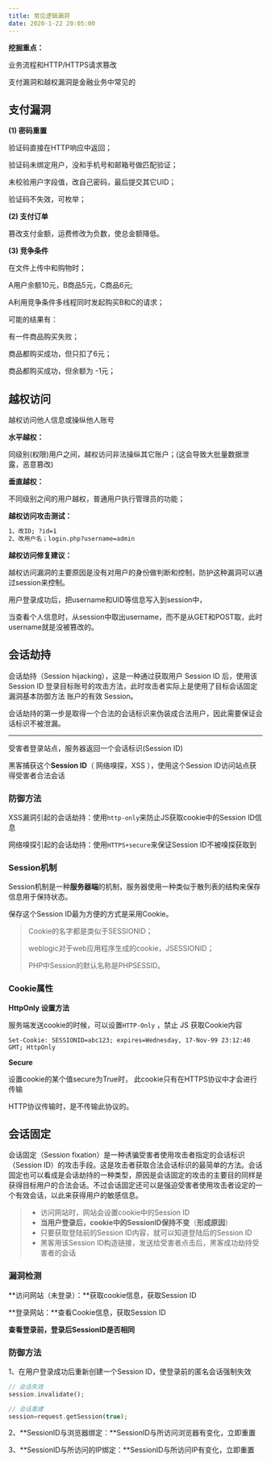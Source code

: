 ```yaml
---
title: 常见逻辑漏洞
date: 2020-1-22 20:05:00
---
```

**挖掘重点：**

业务流程和HTTP/HTTPS请求篡改

支付漏洞和越权漏洞是金融业务中常见的

## 支付漏洞

**(1) 密码重置**

验证码直接在HTTP响应中返回；

验证码未绑定用户，没和手机号和邮箱号做匹配验证；

未校验用户字段值，改自己密码，最后提交其它UID；

验证码不失效，可枚举；

**(2) 支付订单**

篡改支付金额，运费修改为负数，使总金额降低。

**(3) 竞争条件**

在文件上传中和购物时；

A用户余额10元，B商品5元，C商品6元;

A利用竞争条件多线程同时发起购买B和C的请求；

可能的结果有：

有一件商品购买失败；

商品都购买成功，但只扣了6元；

商品都购买成功，但余额为 -1元；

## 越权访问

越权访问他人信息或操纵他人账号

**水平越权：**

同级别(权限)用户之间，越权访问非法操纵其它账户；(这会导致大批量数据泄露，恶意篡改)

**垂直越权：**

不同级别之间的用户越权，普通用户执行管理员的功能；

**越权访问攻击测试：**

```bash
1、改ID; ?id=1
2、改用户名；login.php?username=admin
```

**越权访问修复建议：**

越权访问漏洞的主要原因是没有对用户的身份做判断和控制，防护这种漏洞可以通过session来控制。

用户登录成功后，把username和UID等信息写入到session中，

当查看个人信息时，从session中取出username，而不是从GET和POST取，此时username就是没被篡改的。

## 会话劫持

会话劫持（Session hijacking），这是一种通过获取用户 Session ID 后，使用该 Session ID 登录目标账号的攻击方法，此时攻击者实际上是使用了目标会话固定漏洞基本防御方法 账户的有效 Session。

会话劫持的第一步是取得一个合法的会话标识来伪装成合法用户，因此需要保证会话标识不被泄漏。 

------

受害者登录站点，服务器返回一个会话标识(Session ID)

黑客捕获这个**Session ID**（ 网络嗅探，XSS ），使用这个Session ID访问站点获得受害者合法会话

### **防御方法**

XSS漏洞引起的会话劫持：使用`http-only`来防止JS获取cookie中的Session ID信息

网络嗅探引起的会话劫持：使用`HTTPS+secure`来保证Session ID不被嗅探获取到

### Session机制

Session机制是一种**服务器端**的机制，服务器使用一种类似于散列表的结构来保存信息用于保持状态。

保存这个Session ID最为方便的方式是采用Cookie。

> Cookie的名字都是类似于SESSIONID；
>
> weblogic对于web应用程序生成的cookie，JSESSIONID；
>
> PHP中Session的默认名称是PHPSESSID。

### Cookie属性

**HttpOnly 设置方法**

服务端发送cookie的时候，可以设置`HTTP-Only` ，禁止 JS 获取Cookie内容

```http
Set-Cookie: SESSIONID=abc123; expires=Wednesday, 17-Nov-99 23:12:40 GMT; HttpOnly
```

**Secure**

设置cookie的某个值secure为True时， 此cookie只有在HTTPS协议中才会进行传输 

HTTP协议传输时，是不传输此协议的。 

## 会话固定

会话固定（Session fixation）是一种诱骗受害者使用攻击者指定的会话标识（Session ID）的攻击手段。这是攻击者获取合法会话标识的最简单的方法。会话固定也可以看成是会话劫持的一种类型，原因是会话固定的攻击的主要目的同样是获得目标用户的合法会话。不过会话固定还可以是强迫受害者使用攻击者设定的一个有效会话，以此来获得用户的敏感信息。

> - 访问网站时，网站会设置cookie中的Session ID
> - **当用户登录后，cookie中的SessionID保持不变**（**形成原因**）
> - 只要获取登陆前的Session ID内容，就可以知道登陆后的Session ID
> - 黑客用该Session ID构造链接，发送给受害者点击后，黑客成功劫持受害者的会话

### 漏洞检测

**访问网站（未登录）：**获取cookie信息，获取Session ID

**登录网站：**查看Cookie信息，获取Session ID

**查看登录前，登录后SessionID是否相同** 

### 防御方法

1、在用户登录成功后重新创建一个Session ID，使登录前的匿名会话强制失效 

```php
// 会话失效
session.invalidate();

// 会话重建
session=request.getSession(true);
```

2、**SessionID与浏览器绑定：**SessionID与所访问浏览器有变化，立即重置 

3、**SessionID与所访问的IP绑定：**SessionID与所访问IP有变化，立即重置 